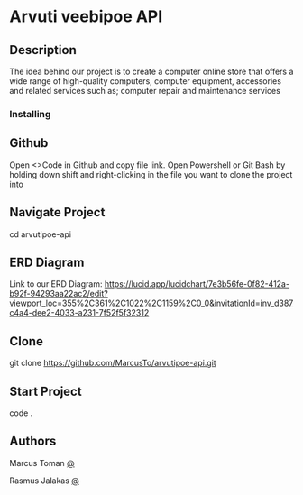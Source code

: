 # Arvuti veebipoe API

## Description

The idea behind our project is to create a computer online store that offers a wide range of high-quality computers, computer equipment, accessories and related services such as; computer repair and maintenance services


### Installing

## Github
Open <>Code in Github and copy  file link. Open Powershell or Git Bash by holding down shift and right-clicking in the file you want to clone the project into

## Navigate Project
cd arvutipoe-api

## ERD Diagram
Link to our ERD Diagram: 
https://lucid.app/lucidchart/7e3b56fe-0f82-412a-b92f-94293aa22ac2/edit?viewport_loc=355%2C361%2C1022%2C1159%2C0_0&invitationId=inv_d387c4a4-dee2-4033-a231-7f52f5f32312

## Clone 
git clone https://github.com/MarcusTo/arvutipoe-api.git

## Start Project
code .

## Authors

Marcus Toman
[@](https://github.com/MarcusTo)

Rasmus Jalakas
[@](https://github.com/RasssJ)

